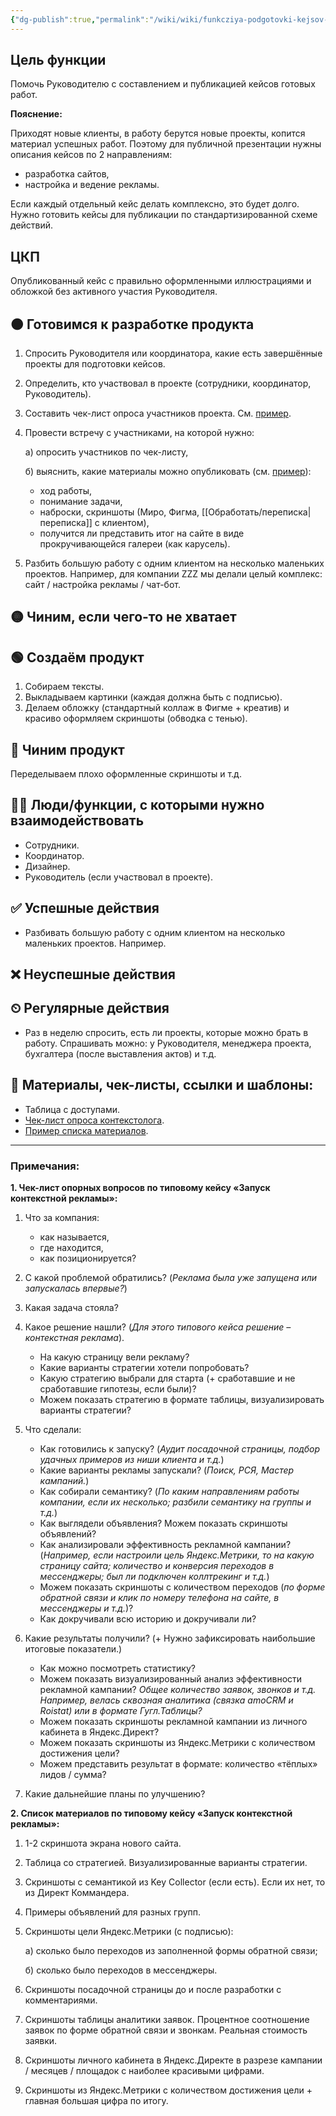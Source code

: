 ```yaml
---
{"dg-publish":true,"permalink":"/wiki/wiki/funkcziya-podgotovki-kejsov-dlya-publikaczii/"}
---
```


## Цель функции
Помочь Руководителю с составлением и публикацией кейсов готовых работ.


**Пояснение:**

Приходят новые клиенты, в работу берутся новые проекты, копится материал успешных работ. Поэтому для публичной презентации нужны описания кейсов по 2 направлениям: 
- разработка сайтов,
- настройка и ведение рекламы.

Если каждый отдельный кейс делать комплексно, это будет долго. Нужно готовить кейсы для публикации по стандартизированной схеме действий.




## ЦКП
Опубликованный кейс с правильно оформленными иллюстрациями и обложкой без активного участия Руководителя.
## 🟠 Готовимся к разработке продукта
1. Спросить Руководителя или координатора, какие есть завершённые проекты для подготовки кейсов. 
2. Определить, кто участвовал в проекте (сотрудники, координатор, Руководитель).
3. Составить чек-лист опроса участников проекта. См. [пример](https://wiki.ostroukh.ru/books/dolznostnye-instrukcii/page/funkciia-podgotovki-keisov-dlia-publikacii#bkmrk-%D0%A2%D0%B0%D0%B1%D0%BB%D0%B8%D1%86%D0%B0-%D1%81-%D0%B4%D0%BE%D1%81%D1%82%D1%83%D0%BF%D0%B0%D0%BC%D0%B8:~:text=1.%20%D0%A7%D0%B5%D0%BA%2D%D0%BB%D0%B8%D1%81%D1%82%20%D0%BE%D0%BF%D0%BE%D1%80%D0%BD%D1%8B%D1%85%20%D0%B2%D0%BE%D0%BF%D1%80%D0%BE%D1%81%D0%BE%D0%B2%20%D0%BF%D0%BE%20%D1%82%D0%B8%D0%BF%D0%BE%D0%B2%D0%BE%D0%BC%D1%83%20%D0%BA%D0%B5%D0%B9%D1%81%D1%83%20%C2%AB%D0%97%D0%B0%D0%BF%D1%83%D1%81%D0%BA%20%D0%BA%D0%BE%D0%BD%D1%82%D0%B5%D0%BA%D1%81%D1%82%D0%BD%D0%BE%D0%B9%20%D1%80%D0%B5%D0%BA%D0%BB%D0%B0%D0%BC%D1%8B%C2%BB%3A).
4. Провести встречу с участниками, на которой нужно:

   а) опросить участников по чек-листу,
   
   б) выяснить, какие материалы можно опубликовать (см. [пример](https://wiki.ostroukh.ru/books/dolznostnye-instrukcii/page/funkciia-podgotovki-keisov-dlia-publikacii#bkmrk-%D0%A2%D0%B0%D0%B1%D0%BB%D0%B8%D1%86%D0%B0-%D1%81-%D0%B4%D0%BE%D1%81%D1%82%D1%83%D0%BF%D0%B0%D0%BC%D0%B8:~:text=2.%20%D0%A1%D0%BF%D0%B8%D1%81%D0%BE%D0%BA%20%D0%BC%D0%B0%D1%82%D0%B5%D1%80%D0%B8%D0%B0%D0%BB%D0%BE%D0%B2%20%D0%BF%D0%BE%20%D1%82%D0%B8%D0%BF%D0%BE%D0%B2%D0%BE%D0%BC%D1%83%20%D0%BA%D0%B5%D0%B9%D1%81%D1%83%20%C2%AB%D0%97%D0%B0%D0%BF%D1%83%D1%81%D0%BA%20%D0%BA%D0%BE%D0%BD%D1%82%D0%B5%D0%BA%D1%81%D1%82%D0%BD%D0%BE%D0%B9%20%D1%80%D0%B5%D0%BA%D0%BB%D0%B0%D0%BC%D1%8B%C2%BB%3A)):

   - ход работы,
   - понимание задачи,
   - наброски, скриншоты (Миро, Фигма, [[Обработать/переписка\|переписка]] с клиентом),
   - получится ли представить итог на сайте в виде прокручивающейся галереи (как карусель).


5. Разбить большую работу с одним клиентом на несколько маленьких проектов.
Например, для компании ZZZ мы делали целый комплекс:
сайт / настройка рекламы / чат-бот.
## 🟡 Чиним, если чего-то не хватает
## 🟢 Создаём продукт
1. Собираем тексты.
2. Выкладываем картинки (каждая должна быть с подписью).
3. Делаем обложку (стандартный коллаж в Фигме + креатив) и красиво оформляем скриншоты (обводка с тенью).
## 🔵 Чиним продукт
Переделываем плохо оформленные скриншоты и т.д.
## 🧗‍♀️ Люди/функции, с которыми нужно взаимодействовать
- Сотрудники.
- Координатор.
- Дизайнер.
- Руководитель (если участвовал в проекте).
## ✅ Успешные действия
- Разбивать большую работу с одним клиентом на несколько маленьких проектов. Например.



## ❌ Неуспешные действия
## ⏲ Регулярные действия
- Раз в неделю спросить, есть ли проекты, которые можно брать в работу. Спрашивать можно: у Руководителя, менеджера проекта, бухгалтера (после выставления актов) и т.д.


## 📃 Материалы, чек-листы, ссылки и шаблоны:
- Таблица с доступами.
- [Чек-лист опроса контекстолога](https://wiki.ostroukh.ru/books/dolznostnye-instrukcii/page/funkciia-podgotovki-keisov-dlia-publikacii#bkmrk-%D0%A2%D0%B0%D0%B1%D0%BB%D0%B8%D1%86%D0%B0-%D1%81-%D0%B4%D0%BE%D1%81%D1%82%D1%83%D0%BF%D0%B0%D0%BC%D0%B8.:~:text=1.%20%D0%A7%D0%B5%D0%BA%2D%D0%BB%D0%B8%D1%81%D1%82%20%D0%BE%D0%BF%D0%BE%D1%80%D0%BD%D1%8B%D1%85%20%D0%B2%D0%BE%D0%BF%D1%80%D0%BE%D1%81%D0%BE%D0%B2%20%D0%BF%D0%BE%20%D1%82%D0%B8%D0%BF%D0%BE%D0%B2%D0%BE%D0%BC%D1%83%20%D0%BA%D0%B5%D0%B9%D1%81%D1%83%20%C2%AB%D0%97%D0%B0%D0%BF%D1%83%D1%81%D0%BA%20%D0%BA%D0%BE%D0%BD%D1%82%D0%B5%D0%BA%D1%81%D1%82%D0%BD%D0%BE%D0%B9%20%D1%80%D0%B5%D0%BA%D0%BB%D0%B0%D0%BC%D1%8B%C2%BB%3A).
- [Пример списка материалов](https://wiki.ostroukh.ru/books/dolznostnye-instrukcii/page/funkciia-podgotovki-keisov-dlia-publikacii#:~:text=2.%20%D0%A1%D0%BF%D0%B8%D1%81%D0%BE%D0%BA%20%D0%BC%D0%B0%D1%82%D0%B5%D1%80%D0%B8%D0%B0%D0%BB%D0%BE%D0%B2%20%D0%BF%D0%BE%20%D1%82%D0%B8%D0%BF%D0%BE%D0%B2%D0%BE%D0%BC%D1%83%20%D0%BA%D0%B5%D0%B9%D1%81%D1%83%20%C2%AB%D0%97%D0%B0%D0%BF%D1%83%D1%81%D0%BA%20%D0%BA%D0%BE%D0%BD%D1%82%D0%B5%D0%BA%D1%81%D1%82%D0%BD%D0%BE%D0%B9%20%D1%80%D0%B5%D0%BA%D0%BB%D0%B0%D0%BC%D1%8B%C2%BB%3A).
----------

  ### **Примечания:**
  **1. Чек-лист опорных вопросов по типовому кейсу «Запуск контекстной рекламы»:**

1. Что за компания:
   - как называется,
   - где находится,
   - как позиционируется?

2. С какой проблемой обратились? (*Реклама была уже запущена или запускалась впервые?*)

3. Какая задача стояла?

4. Какое решение нашли? (*Для этого типового кейса решение – контекстная реклама*).
   - На какую страницу вели рекламу?
   - Какие варианты стратегии хотели попробовать?
   - Какую стратегию выбрали для старта (+ сработавшие и не сработавшие гипотезы, если были)?
   - Можем показать стратегию в формате таблицы, визуализировать варианты стратегии?

5. Что сделали:
   - Как готовились к запуску? (*Аудит посадочной страницы, подбор удачных примеров из ниши клиента и т.д.*)
   - Какие варианты рекламы запускали? (*Поиск, РСЯ, Мастер кампаний.*)
   - Как собирали семантику? (*По каким направлениям работы компании, если их несколько; разбили семантику на группы и т.д.*)
   - Как выглядели объявления? Можем показать скриншоты объявлений?
   - Как анализировали эффективность рекламной кампании? (*Например, если настроили цель Яндекс.Метрики, то на какую страницу сайта; количество и конверсия переходов в мессенджеры; был ли подключен коллтрекинг и т.д.*)
   - Можем показать скриншоты с количеством переходов (*по форме обратной связи и клик по номеру телефона на сайте, в мессенджеры и т.д.*)?
   - Как докручивали всю историю и докручивали ли?

6. Какие результаты получили? (+ Нужно зафиксировать наибольшие итоговые показатели.)
   - Как можно посмотреть статистику?
    - Можем показать визуализированный анализ эффективности рекламной кампании? *Общее количество заявок, звонков и т.д. Например, велась сквозная аналитика (связка amoCRM и Roistat) или в формате Гугл.Таблицы?*
    - Можем показать скриншоты рекламной кампании из личного кабинета в Яндекс.Директ?
    - Можем показать скриншоты из Яндекс.Метрики с количеством достижения цели?
    - Можем представить результат в формате: количество «тёплых» лидов / сумма?
7. Какие дальнейшие планы по улучшению?

  **2. Список материалов по типовому кейсу «Запуск контекстной рекламы»:**
1. 1-2 скриншота экрана нового сайта.
2. Таблица со стратегией. Визуализированные варианты стратегии.
3. Скриншоты с семантикой из Key Collector (если есть). Если их нет, то из Директ Коммандера.
4. Примеры объявлений для разных групп.
5. Скриншоты цели Яндекс.Метрики (с подписью):

   а) сколько было переходов из заполненной формы обратной связи;

   б) сколько было переходов в мессенджеры.
7. Скриншоты посадочной страницы до и после разработки с комментариями.
8. Скриншоты таблицы аналитики заявок. Процентное соотношение заявок по форме обратной связи и звонкам. Реальная стоимость заявки.
9. Скриншоты личного кабинета в Яндекс.Директе в разрезе кампании / месяцев / площадок с наиболее красивыми цифрами.
10. Скриншоты из Яндекс.Метрики с количеством достижения цели + главная большая цифра по итогу.
